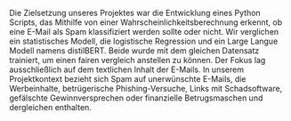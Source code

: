 Die Zielsetzung unseres Projektes war die Entwicklung eines Python Scripts, das Mithilfe von einer Wahrscheinlichkeitsberechnung erkennt, ob eine E-Mail als Spam klassifiziert werden sollte oder nicht. 
Wir verglichen ein statistisches Modell, die logistische Regression und ein Large Langue Modell namens distilBERT. Beide wurde mit dem gleichen Datensatz trainiert, um einen fairen vergleich anstellen zu können.
Der Fokus lag ausschließlich auf dem textlichen Inhalt der E-Mails. 
In unserem Projektkontext bezieht sich Spam auf unerwünschte E-Mails, die Werbeinhalte, betrügerische Phishing-Versuche, Links mit Schadsoftware, gefälschte Gewinnversprechen oder finanzielle Betrugsmaschen und dergleichen enthalten.
